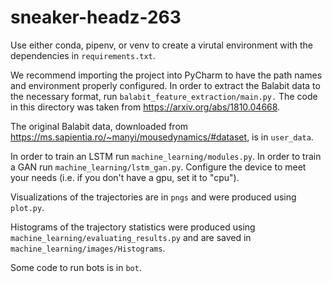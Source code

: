 # sneaker-headz-263

Use either conda, pipenv, or venv to create a virutal environment with the dependencies in `requirements.txt`.

We recommend importing the project into PyCharm to have the path names and environment properly configured. In order to extract the Balabit data to the necessary format, run `balabit_feature_extraction/main.py.` The code in this directory was taken from https://arxiv.org/abs/1810.04668.

The original Balabit data, downloaded from https://ms.sapientia.ro/~manyi/mousedynamics/#dataset, is in `user_data`.

In order to train an LSTM run `machine_learning/modules.py`. In order to train a GAN run `machine_learning/lstm_gan.py`. Configure the device to meet your needs (i.e. if you don't have a gpu, set it to "cpu").

Visualizations of the trajectories are in `pngs` and were produced using `plot.py`.

Histograms of the trajectory statistics were produced using `machine_learning/evaluating_results.py` and are saved in `machine_learning/images/Histograms`.

Some code to run bots is in `bot`.

